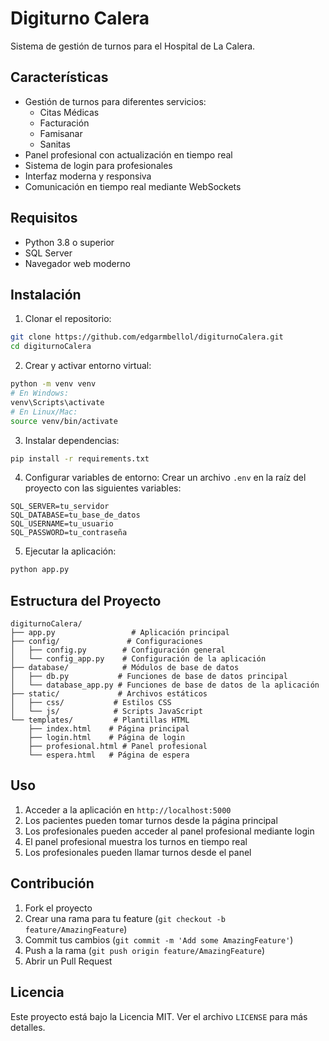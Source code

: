 # Digiturno Calera

Sistema de gestión de turnos para el Hospital de La Calera.

## Características

- Gestión de turnos para diferentes servicios:
  - Citas Médicas
  - Facturación
  - Famisanar
  - Sanitas
- Panel profesional con actualización en tiempo real
- Sistema de login para profesionales
- Interfaz moderna y responsiva
- Comunicación en tiempo real mediante WebSockets

## Requisitos

- Python 3.8 o superior
- SQL Server
- Navegador web moderno

## Instalación

1. Clonar el repositorio:
```bash
git clone https://github.com/edgarmbellol/digiturnoCalera.git
cd digiturnoCalera
```

2. Crear y activar entorno virtual:
```bash
python -m venv venv
# En Windows:
venv\Scripts\activate
# En Linux/Mac:
source venv/bin/activate
```

3. Instalar dependencias:
```bash
pip install -r requirements.txt
```

4. Configurar variables de entorno:
Crear un archivo `.env` en la raíz del proyecto con las siguientes variables:
```
SQL_SERVER=tu_servidor
SQL_DATABASE=tu_base_de_datos
SQL_USERNAME=tu_usuario
SQL_PASSWORD=tu_contraseña
```

5. Ejecutar la aplicación:
```bash
python app.py
```

## Estructura del Proyecto

```
digiturnoCalera/
├── app.py                 # Aplicación principal
├── config/               # Configuraciones
│   ├── config.py        # Configuración general
│   └── config_app.py    # Configuración de la aplicación
├── database/            # Módulos de base de datos
│   ├── db.py           # Funciones de base de datos principal
│   └── database_app.py # Funciones de base de datos de la aplicación
├── static/             # Archivos estáticos
│   ├── css/           # Estilos CSS
│   └── js/            # Scripts JavaScript
└── templates/         # Plantillas HTML
    ├── index.html    # Página principal
    ├── login.html    # Página de login
    ├── profesional.html # Panel profesional
    └── espera.html   # Página de espera
```

## Uso

1. Acceder a la aplicación en `http://localhost:5000`
2. Los pacientes pueden tomar turnos desde la página principal
3. Los profesionales pueden acceder al panel profesional mediante login
4. El panel profesional muestra los turnos en tiempo real
5. Los profesionales pueden llamar turnos desde el panel

## Contribución

1. Fork el proyecto
2. Crear una rama para tu feature (`git checkout -b feature/AmazingFeature`)
3. Commit tus cambios (`git commit -m 'Add some AmazingFeature'`)
4. Push a la rama (`git push origin feature/AmazingFeature`)
5. Abrir un Pull Request

## Licencia

Este proyecto está bajo la Licencia MIT. Ver el archivo `LICENSE` para más detalles. 
